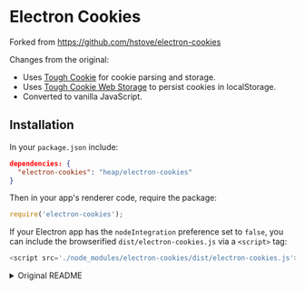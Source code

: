 # Electron Cookies

Forked from https://github.com/hstove/electron-cookies

Changes from the original:
- Uses [Tough Cookie](https://github.com/salesforce/tough-cookie) for cookie parsing and storage.
- Uses [Tough Cookie Web Storage](https://github.com/expo/tough-cookie-web-storage-store) to persist cookies in localStorage.
- Converted to vanilla JavaScript.

## Installation

In your `package.json` include:

```json
dependencies: {
  "electron-cookies": "heap/electron-cookies"
}
```

Then in your app's renderer code, require the package:
```js
require('electron-cookies');
```

If your Electron app has the `nodeIntegration` preference set to `false`, you can include the browserified `dist/electron-cookies.js` via a `<script>` tag:

```js
<script src='./node_modules/electron-cookies/dist/electron-cookies.js'></script>
```

<details>
  <summary>Original README</summary>
(Formerly called `atom-shell-cookies`)

Adds support for cookies in Electron. Cookies are persisted through localStorage.

Forked from https://gist.github.com/paulcbetts/2d2de55d137a1cf9d1ac.

## Why?

Electron's `renderer` environment doesn't come with built in support for a `document.cookie` API. Thus, if you want to use Google Analytics or another client-side analytics library, they won't work because they can't set cookies.

By using this package, you can drop client-side analytics code into your app and it will work splendidly.

## Installation

```bash
npm install electron-cookies
```

## Usage

In your app's `renderer` code, just require this package:

```js
require('electron-cookies')
```

## Contributing

Original code is written in `src/index.coffee`, with tests at `spec/electron_cookies_spec.coffee`. Write code in coffeescript, and run `grunt` to compile coffeescript on the fly.
</details>
